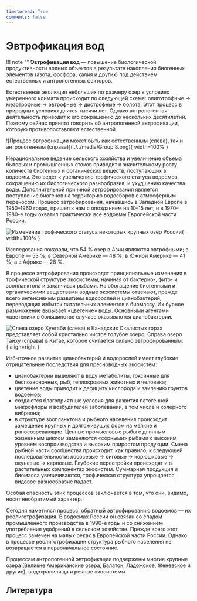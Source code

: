 ```yaml
---
timetoread: True
comments: false
---
```


# Эвтрофикация вод

!!! note ""
    **Эвтрофикация вод** — повышение биологической продуктивности водных объектов в результате накопления биогенных элементов (азота, фосфора, калия и других) под действием естественных и антропогенных факторов.

Естественная эволюция небольших по размеру озер в условиях умеренного климата происходит по следующей схеме: олиготрофные → мезотрофные → эвтрофные → дистрофные → болота. Этот процесс в природных условиях длится тысячи лет. Однако антропогенная деятельность приводит к его сокращению до нескольких десятилетий. Поэтому сейчас принято говорить об антропогенной эвтрофикации, которую противопоставляют естественной.

![Процесс эвтрофикации может быть как естественным (слева), так и антропогенным (справа)](../../media/Group 8.png){ width=100% }

Нерациональное ведение сельского хозяйства и увеличение объема бытовых и промышленных стоков приводит к значительному росту количеств биогенных и органических веществ, поступающих в водоемы. Это ведет к увеличению трофического статуса водоемов, сокращению их биологического разнообразия, и ухудшению качества воды. Дополнительной причиной эвтрофирования является поступление биогенов на территорию водосборов с атмосферным переносом. Процесс эвтрофирования, начавшись в Западной Европе в 1950–1960 годах, пришел к нам с опозданием на 10–15 лет, и в 1970–1980-е годы охватил практически все водоемы Европейской части России.

![Изменение трофического статуса некоторых крупных озер России](../../media/izmenenie-troficheskogo-statusa-nekotoryh-krupnyh-ozer-rossii.png){ width=100% }

Исследования показали, что 54 % озер в Азии являются эвтрофными; в Европе — 53 %; в Северной Америке — 48 %; в Южной Америке — 41 %; а в Африке — 28 %.

В процессе эвтрофирования происходят принципиальные изменения в трофической структуре экосистемы, начиная от бактерио-, фито- и зоопланктона и заканчивая рыбами. На обогащение биогенными и органическими веществами водные экосистемы отвечают, прежде всего интенсивным развитием водорослей и цианобактерий, переводящих избыток питательных элементов в биомассу. Их бурное размножение вызывает «цветение» воды. Основными агентами «цветения» в большинстве случаев оказываются цианобактерии.

![Слева озеро Хунгаби (слева) в Канадских Скалистых горах представляет собой кристально чистое голубое озеро. Справа озеро Тайху (справа) в Китае, которое считается сильно эвтрофированным.](../../media/ozera.jpg){ align=right }

Избыточное развитие цианобактерий и водорослей имеет глубокие отрицательные последствия для пресноводных экосистем:

- цианобактерии выделяют в воду метаболиты, токсичные для беспозвоночных, рыб, теплокровных животных и человека;
- цветение воды приводит к дефициту кислорода и заилению грунтов водоемов;
- создаются благоприятные условия для развития патогенной микрофлоры и возбудителей заболеваний, в том числе и холерного вибриона;
- в структуре зоопланктона и рыбного населения происходит замещение крупных и долгоживущих форм на мелкие и раносозревающие. Ценные промысловые рыбы с длинным жизненным циклом заменяются «сорными» рыбами с высоким уровнем воспроизводства и высоким приростом продукции. Смена рыбной части сообщества происходит, как правило, к следующей последовательности: лососевые → сиговые → корюшковые → окуневые → карповые. Глубокие перестройки происходят и в растительных компонентах экосистем. Суммарная продукция и биомасса увеличиваются, трофическая структура упрощается, видовое разнообразие падает.

Особая опасность этих процессов заключается в том, что они, видимо, носят необратимый характер.

Сегодня наметился процесс, обратный эвтрофированию водоемов — их реолиготрофизация. В водоемах России он связан со спадом промышленного производства в 1990-е годы и со снижением употребления удобрений в сельском хозяйстве. Прежде всего этот процесс замечен на малых реках в Европейской части России. Однако в процессе реолиготрофизации структура рыбного населения не возвращается в первоначальное состояние.

Процессам антропогенной эвтрофикации подвержены многие крупные озера (Великие Американские озера, Балатон, Ладожское, Женевское и другие), водохранилища и речные экосистемы.

## Литература